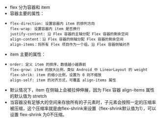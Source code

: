 - flex 分为容器和 item
- 容器主要的属性：
- ```
  flex-direction: 设置容器内 item 的排列方向
  flex-wrap: 设置容器内 item 是否换行
  justify-content: 沿 Flex 容器的主轴分配 Flex 容器的剩余空间
  align-content：沿 Flex 容器的侧轴分配 Flex 容器的剩余空间
  align-items：将所有 Flex 项目作为一个组，沿 Flex 容器侧轴对齐
  ```
- item 主要的属性：
- ```
  order: 定义 item 的排序，数值越小越靠前
  flex-grow: item 的放大比例，类似 Android 中 LinearLayout 的 weight
  flex-shrik: item 的缩小比例，设置为 0 则不缩放
  align-self: item 的对齐方式，可覆盖 align-items 属性
  ```
- 默认情况下，item 在侧轴上会被拉伸伸展，因为 Flex 容器 align-items 属性的默认值为 stretch
- 当容器没有足够大的空间来存放所有的子元素时，子元素会按照一定的压缩率被压缩，这个压缩率就是由flex-shrink来设置（flex-shrink默认值为1），可以设置 flex-shrink 为0不压缩。
